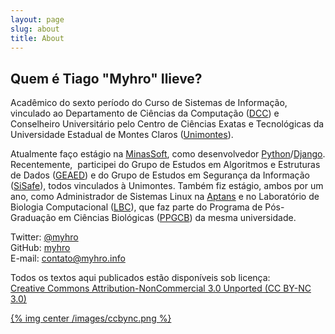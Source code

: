```yaml
---
layout: page
slug: about
title: About
---
```


## Quem é Tiago "Myhro" Ilieve?

Acadêmico do sexto período do Curso de Sistemas de Informação, vinculado ao Departamento de Ciências da Computação ([DCC](http://www.dcc.unimontes.br/)) e Conselheiro Universitário pelo Centro de Ciências Exatas e Tecnológicas da Universidade Estadual de Montes Claros ([Unimontes](http://www.unimontes.br/)).

Atualmente faço estágio na [MinasSoft](http://www.minascurriculos.com.br), como desenvolvedor [Python](http://www.python.org/)/[Django](https://www.djangoproject.com/). Recentemente,  participei do Grupo de Estudos em Algoritmos e Estruturas de Dados ([GEAED](http://www.geaed.org/)) e do Grupo de Estudos em Segurança da Informação ([SiSafe](http://www.sisafe.org/)), todos vinculados à Unimontes. Também fiz estágio, ambos por um ano, como Administrador de Sistemas Linux na [Aptans](http://aptans.com/) e no Laboratório de Biologia Computacional ([LBC](http://www.ppgcb.unimontes.br/lbc/)), que faz parte do Programa de Pós-Graduação em Ciências Biológicas ([PPGCB](http://www.ppgcb.unimontes.br/)) da mesma universidade.

Twitter: [@myhro](https://twitter.com/myhro)  
GitHub: [myhro](https://github.com/myhro)  
E-mail: [contato@myhro.info](mailto:contato@myhro.info)

Todos os textos aqui publicados estão disponíveis sob licença:  
[Creative Commons Attribution-NonCommercial 3.0 Unported (CC BY-NC 3.0)](http://creativecommons.org/licenses/by-nc/3.0/deed.pt_BR)

[{% img center /images/ccbync.png %}](http://creativecommons.org/licenses/by-nc/3.0/deed.pt_BR)

